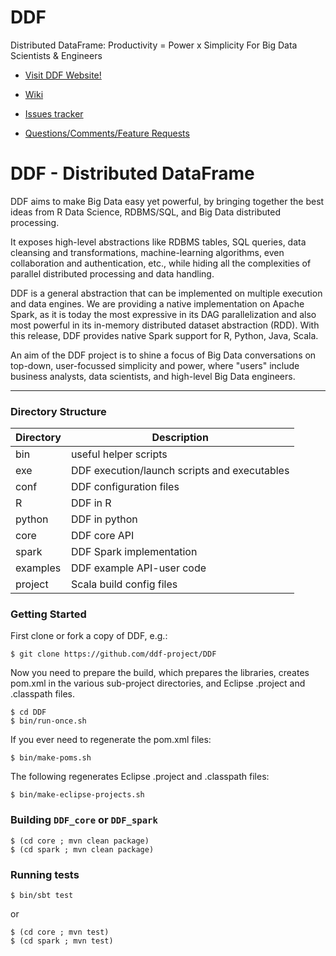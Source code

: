 DDF
===

Distributed DataFrame: Productivity = Power x Simplicity
For Big Data Scientists & Engineers

* [Visit DDF Website!](http://ddf.io)

* [Wiki](https://github.com/ddf-project/DDF/wiki)

* [Issues tracker](https://github.com/ddf-project/DDF/issues)

* [Questions/Comments/Feature Requests](https://groups.google.com/forum/#!forum/ddf-project)

# DDF - Distributed DataFrame 

DDF aims to make Big Data easy yet powerful, by bringing together
the best ideas from R Data Science, RDBMS/SQL, and Big Data distributed
processing.

It exposes high-level abstractions like RDBMS tables,
SQL queries, data cleansing and transformations, machine-learning
algorithms, even collaboration and authentication, etc., while
hiding all the complexities of parallel distributed processing
and data handling.

DDF is a general abstraction that can be implemented on multiple
execution and data engines. We are providing a native implementation
on Apache Spark, as it is today the most expressive in its DAG
parallelization and also most powerful in its in-memory distributed
dataset abstraction (RDD). With this release, DDF provides native
Spark support for R, Python, Java, Scala.

An aim of the DDF project is to shine a focus of Big Data conversations
on top-down, user-focussed simplicity and power, where "users" include
business analysts, data scientists, and high-level Big Data engineers.

---

### Directory Structure

| Directory | Description |
|-----------|-------------|
| bin | useful helper scripts |
| exe | DDF execution/launch scripts and executables |
| conf | DDF configuration files |
| R | DDF in R |
| python | DDF in python |
| core | DDF core API |
| spark | DDF Spark implementation |
| examples | DDF example API-user code |
| project | Scala build config files |

### Getting Started

First clone or fork a copy of DDF, e.g.:

```
$ git clone https://github.com/ddf-project/DDF 
```

Now you need to prepare the build, which prepares the libraries,
creates pom.xml in the various sub-project directories, and Eclipse
.project and .classpath files.

```
$ cd DDF
$ bin/run-once.sh
```

If you ever need to regenerate the pom.xml files:

```
$ bin/make-poms.sh
```

The following regenerates Eclipse .project and .classpath files:

```
$ bin/make-eclipse-projects.sh
```

### Building `DDF_core` or `DDF_spark`

```
$ (cd core ; mvn clean package)
$ (cd spark ; mvn clean package)
```

### Running tests
	
```
$ bin/sbt test
```

or

```
$ (cd core ; mvn test)
$ (cd spark ; mvn test)
```
